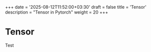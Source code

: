 +++
date = '2025-08-12T11:52:00+03:30'
draft = false
title = 'Tensor'
description = "Tensor in Pytorch"
weight = 20
+++

# Tensor

Test
